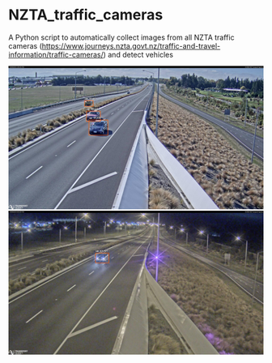 # NZTA_traffic_cameras
A Python script to automatically collect images from all NZTA traffic cameras (https://www.journeys.nzta.govt.nz/traffic-and-travel-information/traffic-cameras/) and detect vehicles

![Car detection test](test.jpg)
![Car detection night test](test_night.jpg)